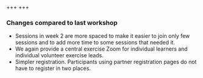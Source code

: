 +++
+++

### Changes compared to last workshop

- Sessions in week 2 are more spaced to make it easier to join only few
  sessions and to add more time to some sessions that needed it.
- We again provide a central exercise Zoom for individual learners and individual
  volunteer exercise leads.
- Simpler registration. Participants using partner registration pages do not
  have to register in two places.
